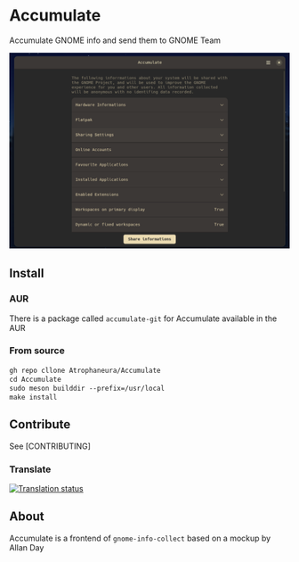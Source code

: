 # Accumulate

Accumulate GNOME info and send them to GNOME Team

![In action](https://raw.githubusercontent.com/Atrophaneura/Accumulate/main/assets/main_view.png)

## Install 

### AUR

There is a package called `accumulate-git` for Accumulate available in the AUR

### From source

```
gh repo cllone Atrophaneura/Accumulate
cd Accumulate
sudo meson builddir --prefix=/usr/local
make install
```

## Contribute 

See [CONTRIBUTING]

### Translate 

[![Translation status](https://hosted.weblate.org/widgets/atrophaneura/-/Accumulate/open-graph.png)](https://hosted.weblate.org/engage/atrophaneura/)

## About

Accumulate is a frontend of `gnome-info-collect` based on a mockup by Allan Day
